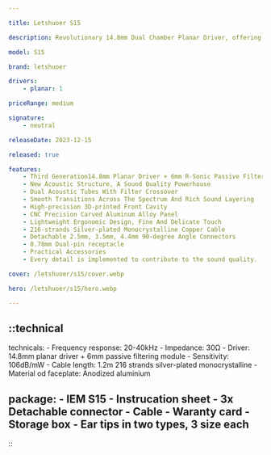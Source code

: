 ```yaml
---

title: Letshuoer S15

description: Revolutionary 14.8mm Dual Chamber Planar Driver, offering an expansive soundstage, exceptional transient response, and precise sound reproduction. With the ability to effortlessly handle diverse music genres, it presents music details with unparalleled clarity and depth. Taking acoustic performance to new heights, Letshuoer introduces a breakthrough – the 6mm Passive Filtering Module (PFM). Enhanced with R-Sonic Dynamic Harmonic Technology, this module filters sound energy, suppressing excessive low frequencies, balancing air pressure, and providing effective passive resonance. The result is an enriched low-frequency experience with heightened finesse.

model: S15

brand: letshuoer

drivers: 
    - planar: 1

priceRange: medium

signature:
    - neutral

releaseDate: 2023-12-15

released: true

features:
    - Third Generation14.8mm Planar Driver + 6mm R-Sonic Passive Filtering Module
    - New Acoustic Structure, A Sound Quality Powerhouse
    - Dual Acoustic Tubes With Filter Crossover
    - Smooth Transitions Across The Spectrum And Rich Sound Layering
    - High-precision 3D-printed Front Cavity
    - CNC Precision Carved Aluminum Alloy Panel
    - Lightweight Ergonomic Design, Fine And Delicate Touch
    - 216-strands Silver-plated Monocrystalline Copper Cable
    - Detachable 2.5mm, 3.5mm, 4.4mm 90-degree Angle Connectors
    - 0.78mm Dual-pin receptacle
    - Practical Accessories
    - Every detail is implemented to contribute to the sound quality.

cover: /letshuoer/s15/cover.webp

hero: /letshuoer/s15/hero.webp

---
```


::technical
---
technicals:
    - Frequency response: 20-40kHz
    - Impedance: 30Ω
    - Driver: 14.8mm planar driver + 6mm passive filtering module
    - Sensitivity: 106dB/mW
    - Cable length: 1.2m 216 strands silver-plated monocrystalline
    - Material od faceplate: Anodized aluminium

package: 
    - IEM S15
    - Instrucation sheet
    - 3x Detachable connector
    - Cable
    - Waranty card
    - Storage box
    - Ear tips in two types, 3 size each
---
::